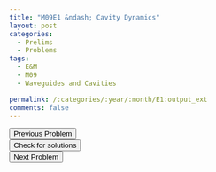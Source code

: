 ```yaml
---
title: "M09E1 &ndash; Cavity Dynamics"
layout: post
categories:
  - Prelims
  - Problems
tags:
  - E&M
  - M09
  - Waveguides and Cavities

permalink: /:categories/:year/:month/E1:output_ext
comments: false
---
```

<object data="2009M1E.pdf" type="application/pdf" width="100%" height="500"></object>

<div class='navbar'>
	<div float='left'><button onclick="window.location='M3.html'" >Previous Problem</button></div>
	<div float='center'><button onclick="window.location='https://princetonprelim.com/prelim/23/'">Check for solutions</button></div>
	<div float='right'><button onclick="window.location='E2.html'" > Next Problem</button></div>
</div>
